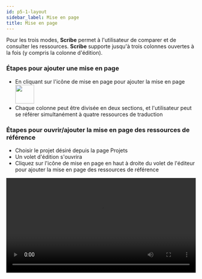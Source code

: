 ```yaml
---
id: p5-1-layout
sidebar_label: Mise en page
title: Mise en page
---
```


Pour les trois modes, **Scribe** permet à l'utilisateur de comparer et de consulter les ressources. **Scribe** supporte jusqu'à trois colonnes ouvertes à la fois (y compris la colonne d'édition).

### Étapes pour ajouter une mise en page ###

- En cliquant sur l'icône de mise en page pour ajouter la mise en page <img src="/assets/newcolumn.png" width="50px" alt="" />
- Chaque colonne peut être divisée en deux sections, et l'utilisateur peut se référer simultanément à quatre ressources de traduction

### Étapes pour ouvrir/ajouter la mise en page des ressources de référence ###

- Choisir le projet désiré depuis la page Projets
- Un volet d'édition s'ouvrira
- Cliquez sur l'icône de mise en page en haut à droite du volet de l'éditeur pour ajouter la mise en page des ressources de référence

<video controls src="/0.5.5/en-add-columns.mov" width="100%" type="video/mov"></video>


